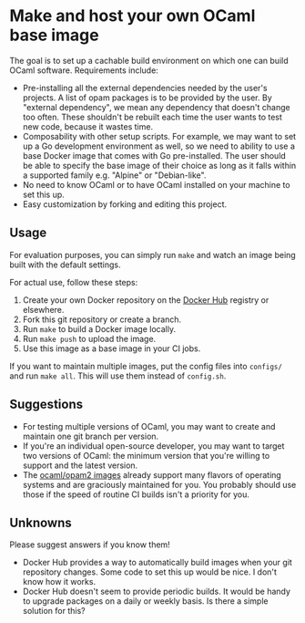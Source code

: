 # Make and host your own OCaml base image

The goal is to set up a cachable build environment on which one can
build OCaml software. Requirements include:

* Pre-installing all the external dependencies needed by the user's
  projects. A list of opam packages is to be provided
  by the user. By "external dependency", we mean any dependency that
  doesn't change too often. These shouldn't be rebuilt each time the
  user wants to test new code, because it wastes time.
* Composability with other setup scripts. For example, we may want to
  set up a Go development environment as well, so we need to ability
  to use a base Docker image that comes with Go pre-installed.
  The user should be able to specify the base image of their choice as
  long as it falls within a supported family e.g. "Alpine" or
  "Debian-like".
* No need to know OCaml or to have OCaml installed on your machine to
  set this up.
* Easy customization by forking and editing this project.

Usage
--

For evaluation purposes, you can simply run `make` and watch
an image being built with the default settings.

For actual use, follow these steps:

1. Create your own Docker repository on the
   [Docker Hub](https://hub.docker.com/) registry or elsewhere.
2. Fork this git repository or create a branch.
3. Run `make` to build a Docker image locally.
4. Run `make push` to upload the image.
5. Use this image as a base image in your CI jobs.

If you want to maintain multiple images, put the config files into
`configs/` and run `make all`. This will use them instead of `config.sh`.

Suggestions
--

* For testing multiple versions of OCaml, you may want to create and
  maintain one git branch per version.
* If you're an individual open-source developer, you may want to
  target two versions of OCaml: the minimum version that you're
  willing to support and the latest version.
* The [ocaml/opam2 images](https://hub.docker.com/r/ocaml/opam2/)
  already support many flavors of operating systems and are
  graciously maintained for you. You probably should use those if the
  speed of routine CI builds isn't a priority for you.

Unknowns
--

Please suggest answers if you know them!

* Docker Hub provides a way to automatically build images when your
  git repository changes. Some code to set this up would be nice. I
  don't know how it works.
* Docker Hub doesn't seem to provide periodic builds. It would be
  handy to upgrade packages on a daily or weekly basis.
  Is there a simple solution for this?
